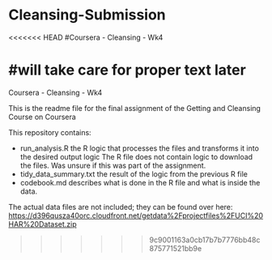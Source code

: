 # Cleansing-Submission
<<<<<<< HEAD
#Coursera - Cleansing - Wk4

#will take care for proper text later
=======
Coursera - Cleansing - Wk4

This is the readme file for the final assignment of the Getting and Cleansing Course on Coursera

This repository contains:
- run_analysis.R        the R logic that processes the files and transforms it into the desired output logic
The R file does not contain logic to download the files. Was unsure if this was part of the assignment.
- tidy_data_summary.txt the result of the logic from the previous R file
- codebook.md           describes what is done in the R file and what is inside the data.

The actual data files are not included; they can be found over here:
https://d396qusza40orc.cloudfront.net/getdata%2Fprojectfiles%2FUCI%20HAR%20Dataset.zip
>>>>>>> 9c9001163a0cb17b7b7776bb48c875771521bb9e
